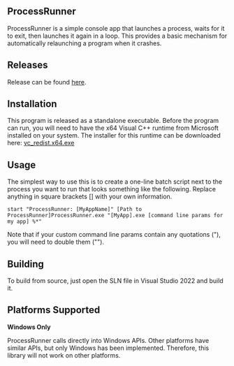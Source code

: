 ## ProcessRunner

ProcessRunner is a simple console app that launches a process, waits for it to exit, then launches it again in a loop. This provides a basic mechanism for automatically relaunching a program when it crashes.

## Releases

Release can be found [here](https://github.com/CrystalFerrai/ProcessRunner/releases).

## Installation

This program is released as a standalone executable. Before the program can run, you will need to have the x64 Visual C++ runtime from Microsoft installed on your system. The installer for this runtime can be downloaded here: [vc_redist.x64.exe](https://aka.ms/vs/17/release/vc_redist.x64.exe)

## Usage

The simplest way to use this is to create a one-line batch script next to the process you want to run that looks something like the following. Replace anything in square brackets \[\] with your own information.

```
start "ProcessRunner: [MyAppName]" [Path to ProcessRunner]ProcessRunner.exe "[MyApp].exe [command line params for my app] %*"
```

Note that if your custom command line params contain any quotations ("), you will need to double them ("").

## Building

To build from source, just open the SLN file in Visual Studio 2022 and build it.

## Platforms Supported

**Windows Only**

ProcessRunner calls directly into Windows APIs. Other platforms have similar APIs, but only Windows has been implemented. Therefore, this library will not work on other platforms.